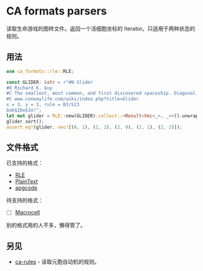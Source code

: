 # CA formats parsers

读取生命游戏的图样文件。返回一个活细胞坐标的 Iterator。只适用于两种状态的规则。

## 用法

```rust
use ca_formats::rle::RLE;

const GLIDER: &str = r"#N Glider
#O Richard K. Guy
#C The smallest, most common, and first discovered spaceship. Diagonal, has period 4 and speed c/4.
#C www.conwaylife.com/wiki/index.php?title=Glider
x = 3, y = 3, rule = B3/S23
bob$2bo$3o!";
let mut glider = RLE::new(GLIDER).collect::<Result<Vec<_>, _>>().unwrap();
glider.sort();
assert_eq!(glider, vec![(0, 1), (1, 2), (2, 0), (2, 1), (2, 2)]);
```

## 文件格式

已支持的格式：

- [RLE](https://www.conwaylife.com/wiki/Run_Length_Encoded)
- [PlainText](https://www.conwaylife.com/wiki/Plaintext)
- [apgcode](https://www.conwaylife.com/wiki/Apgcode)

待支持的格式：

- [ ] [Macrocell](https://www.conwaylife.com/wiki/Macrocell)

别的格式用的人不多，懒得管了。

## 另见

- [ca-rules](https://github.com/AlephAlpha/ca-rules) - 读取元胞自动机的规则。

